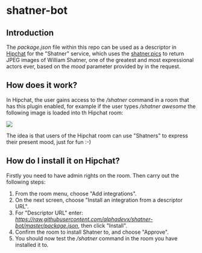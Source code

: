 # shatner-bot

## Introduction

The _package.json_ file within this repo can be used as a descriptor in [Hipchat](https://www.hipchat.com/) for the "Shatner" service, which uses the [shatner.pics](http://shatner.pics/) to return JPEG images of William Shatner, one of the greatest and most expressional actors ever, based on the _mood_ parameter provided by in the request.

## How does it work?

In Hipchat, the user gains access to the _/shatner_ command in a room that has this plugin enabled, for example if the user types _/shatner awesome_ the following image is loaded into th Hipchat room:

![](http://shatner.pics/mood/awesome.jpg)

The idea is that users of the Hipchat room can use "Shatners" to express their present mood, just for fun :-)

## How do I install it on Hipchat?

Firstly you need to have admin rights on the room.  Then carry out the following steps:

1. From the room menu, choose "Add integrations".
2. On the next screen, choose "Install an integration from a descriptor URL".
3. For "Descriptor URL" enter: _https://raw.githubusercontent.com/alphadevx/shatner-bot/master/package.json_, then click "Install".
4. Confirm the room to install Shatner to, and choose "Approve".
5. You should now test the _/shatner_ command in the room you have installed it to.
